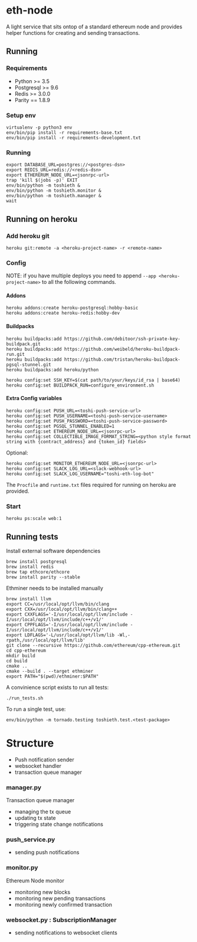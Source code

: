 # eth-node

A light service that sits ontop of a standard ethereum node and provides helper functions for creating and sending transactions.

## Running

### Requirements

- Python >= 3.5
- Postgresql >= 9.6
- Redis >= 3.0.0
- Parity == 1.8.9

### Setup env

```
virtualenv -p python3 env
env/bin/pip install -r requirements-base.txt
env/bin/pip install -r requirements-development.txt
```

### Running

```
export DATABASE_URL=postgres://<postgres-dsn>
export REDIS_URL=redis://<redis-dsn>
export ETHERERUM_NODE_URL=<jsonrpc-url>
trap 'kill $(jobs -p)' EXIT
env/bin/python -m toshieth &
env/bin/python -m toshieth.monitor &
env/bin/python -m toshieth.manager &
wait
```

## Running on heroku

### Add heroku git

```
heroku git:remote -a <heroku-project-name> -r <remote-name>
```

### Config

NOTE: if you have multiple deploys you need to append
`--app <heroku-project-name>` to all the following commands.

#### Addons

```
heroku addons:create heroku-postgresql:hobby-basic
heroku addons:create heroku-redis:hobby-dev
```

#### Buildpacks

```
heroku buildpacks:add https://github.com/debitoor/ssh-private-key-buildpack.git
heroku buildpacks:add https://github.com/weibeld/heroku-buildpack-run.git
heroku buildpacks:add https://github.com/tristan/heroku-buildpack-pgsql-stunnel.git
heroku buildpacks:add heroku/python

heroku config:set SSH_KEY=$(cat path/to/your/keys/id_rsa | base64)
heroku config:set BUILDPACK_RUN=configure_environment.sh
```

#### Extra Config variables

```
heroku config:set PUSH_URL=<toshi-push-service-url>
heroku config:set PUSH_USERNAME=<toshi-push-service-username>
heroku config:set PUSH_PASSWORD=<toshi-push-service-password>
heroku config:set PGSQL_STUNNEL_ENABLED=1
heroku config:set ETHEREUM_NODE_URL=<jsonrpc-url>
heroku config:set COLLECTIBLE_IMAGE_FORMAT_STRING=<python style format string with {contract_address} and {token_id} fields>
```

Optional:

```
heroku config:set MONITOR_ETHEREUM_NODE_URL=<jsonrpc-url>
heroku config:set SLACK_LOG_URL=<slack-webhook-url>
heroku config:set SLACK_LOG_USERNAME="toshi-eth-log-bot"
```

The `Procfile` and `runtime.txt` files required for running on heroku
are provided.

### Start

```
heroku ps:scale web:1
```

## Running tests

Install external software dependencies

```
brew install postgresql
brew install redis
brew tap ethcore/ethcore
brew install parity --stable
```

Ethminer needs to be installed manually

```
brew install llvm
export CC=/usr/local/opt/llvm/bin/clang
export CXX=/usr/local/opt/llvm/bin/clang++
export CXXFLAGS='-I/usr/local/opt/llvm/include -I/usr/local/opt/llvm/include/c++/v1/'
export CPPFLAGS='-I/usr/local/opt/llvm/include -I/usr/local/opt/llvm/include/c++/v1/'
export LDFLAGS='-L/usr/local/opt/llvm/lib -Wl,-rpath,/usr/local/opt/llvm/lib'
git clone --recursive https://github.com/ethereum/cpp-ethereum.git
cd cpp-ethereum
mkdir build
cd build
cmake ..
cmake --build . --target ethminer
export PATH="$(pwd)/ethminer:$PATH"
```

A convinience script exists to run all tests:
```
./run_tests.sh
```

To run a single test, use:

```
env/bin/python -m tornado.testing toshieth.test.<test-package>
```

# Structure

- Push notification sender
- websocket handler
- transaction queue manager

### manager.py

Transaction queue manager

- managing the tx queue
- updating tx state
- triggering state change notifications

### push_service.py

- sending push notifications

### monitor.py

Ethereum Node monitor

- monitoring new blocks
- monitoring new pending transactions
- monitoring newly confirmed transaction

### websocket.py : SubscriptionManager

- sending notifications to websocket clients
